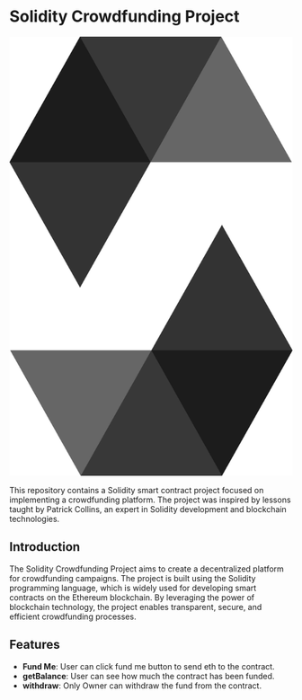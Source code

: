# Solidity Crowdfunding Project

![Solidity Logo](solidity_logo.png)

This repository contains a Solidity smart contract project focused on implementing a crowdfunding platform. The project was inspired by lessons taught by Patrick Collins, an expert in Solidity development and blockchain technologies.

## Introduction
The Solidity Crowdfunding Project aims to create a decentralized platform for crowdfunding campaigns. The project is built using the Solidity programming language, which is widely used for developing smart contracts on the Ethereum blockchain. By leveraging the power of blockchain technology, the project enables transparent, secure, and efficient crowdfunding processes.

## Features
- **Fund Me**: User can click fund me button to send eth to the contract.
- **getBalance**: User can see how much the contract has been funded.
- **withdraw**: Only Owner can withdraw the fund from the contract.
